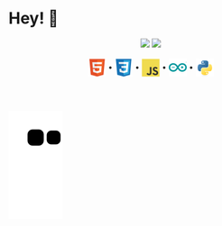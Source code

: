 # Hey! 👋

<div align="center">
	<img height="140em" src="https://github-readme-stats.vercel.app/api?username=Im-Kal&count_private=true&show_icons=true&theme=vue-dark&include_all_commits=true&hide=stars">
	<img height="140em" src="https://github-readme-stats.vercel.app/api/top-langs/?username=Im-Kal&hide=css&layout=compact&theme=vue-dark">
</div><br>

<div align="center">
  	<img align="center" height="32em" width="32em" src="https://raw.githubusercontent.com/devicons/devicon/master/icons/html5/html5-original.svg"> • 
  	<img align="center" height="32em" width="32em" src="https://raw.githubusercontent.com/devicons/devicon/master/icons/css3/css3-original.svg"> • 
	<img align="center" height="32em" width="32em" src="https://raw.githubusercontent.com/devicons/devicon/master/icons/javascript/javascript-original.svg"> •
	<img align="center" height="32em" width="32em" src="https://raw.githubusercontent.com/devicons/devicon/master/icons/arduino/arduino-original.svg"> •
	<img align="center" height="32em" width="32em" src="https://raw.githubusercontent.com/devicons/devicon/master/icons/python/python-original.svg">
</div>

##
<br>

	

  ![Snake animation](https://github.com/zykkl/zykkl/blob/output/github-contribution-grid-snake.svg)
  

